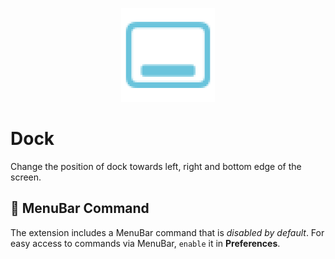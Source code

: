 <p align="center">
    <img src="./assets/dock.png" width="150" height="150" />
</p>

# Dock

Change the position of dock towards left, right and bottom edge of the screen.

## 🚀 MenuBar Command

The extension includes a MenuBar command that is _disabled by default_. For easy access to commands via MenuBar, `enable` it in **Preferences**.
